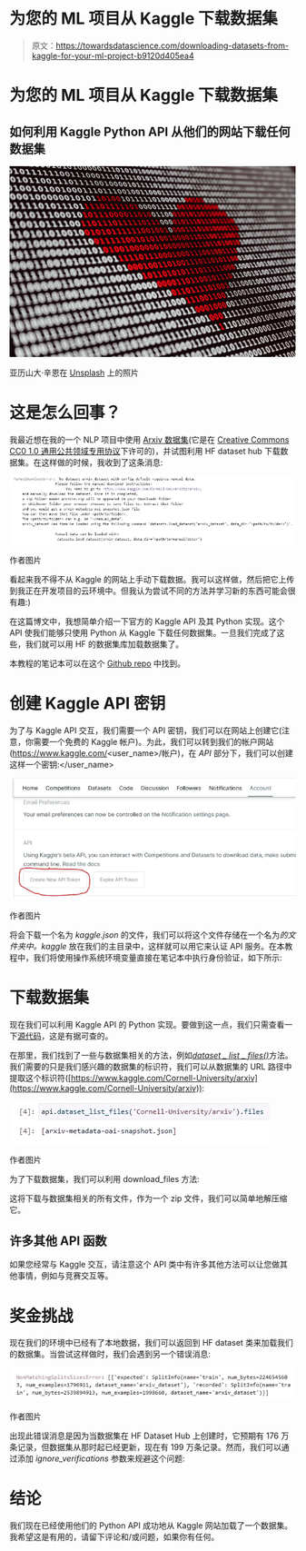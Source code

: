 # 为您的 ML 项目从 Kaggle 下载数据集

> 原文：<https://towardsdatascience.com/downloading-datasets-from-kaggle-for-your-ml-project-b9120d405ea4>

# 为您的 ML 项目从 Kaggle 下载数据集

## 如何利用 Kaggle Python API 从他们的网站下载任何数据集

![](img/eeb1c088e8fd4681216fdeb4c22d78ae.png)

亚历山大·辛恩在 [Unsplash](https://unsplash.com?utm_source=medium&utm_medium=referral) 上的照片

# 这是怎么回事？

我最近想在我的一个 NLP 项目中使用 [Arxiv 数据集](https://huggingface.co/datasets/arxiv_dataset)(它是在 [Creative Commons CC0 1.0 通用公共领域专用协议](https://creativecommons.org/publicdomain/zero/1.0/)下许可的)，并试图利用 HF dataset hub 下载数据集。在这样做的时候，我收到了这条消息:

![](img/fb3e7d65455c841b720402aefc2ed463.png)

作者图片

看起来我不得不从 Kaggle 的网站上手动下载数据。我可以这样做，然后把它上传到我正在开发项目的云环境中。但我认为尝试不同的方法并学习新的东西可能会很有趣:)

在这篇博文中，我想简单介绍一下官方的 Kaggle API 及其 Python 实现。这个 API 使我们能够只使用 Python 从 Kaggle 下载任何数据集。一旦我们完成了这些，我们就可以用 HF 的数据集库加载数据集了。

本教程的笔记本可以在这个 [Github repo](https://github.com/marshmellow77/kaggle-api) 中找到。

# 创建 Kaggle API 密钥

为了与 Kaggle API 交互，我们需要一个 API 密钥，我们可以在网站上创建它(注意，你需要一个免费的 Kaggle 帐户)。为此，我们可以转到我们的帐户网站(https://www.kaggle.com/<user_name>/帐户)，在 *API* 部分下，我们可以创建这样一个密钥:</user_name>

![](img/1388d7fee874a50cc0d38543f7ac8be8.png)

作者图片

将会下载一个名为 *kaggle.json* 的文件，我们可以将这个文件存储在一个名为*的文件夹中。kaggle* 放在我们的主目录中，这样就可以用它来认证 API 服务。在本教程中，我们将使用操作系统环境变量直接在笔记本中执行身份验证，如下所示:

# 下载数据集

现在我们可以利用 Kaggle API 的 Python 实现。要做到这一点，我们只需查看一下[源代码](https://github.com/Kaggle/kaggle-api/blob/master/kaggle/api/kaggle_api_extended.py)，这是有据可查的。

在那里，我们找到了一些与数据集相关的方法，例如[*dataset _ list _ files()*](https://github.com/Kaggle/kaggle-api/blob/master/kaggle/api/kaggle_api_extended.py#L1068)方法。我们需要的只是我们感兴趣的数据集的标识符，我们可以从数据集的 URL 路径中提取这个标识符([https://www.kaggle.com/Cornell-University/arxiv](https://www.kaggle.com/Cornell-University/arxiv)):

![](img/fb6b60f9a754e498d5aa66dbb827eb12.png)

作者图片

为了下载数据集，我们可以利用 download_files 方法:

这将下载与数据集相关的所有文件，作为一个 zip 文件，我们可以简单地解压缩它。

## 许多其他 API 函数

如果您经常与 Kaggle 交互，请注意这个 API 类中有许多其他方法可以让您做其他事情，例如与竞赛交互等。

# 奖金挑战

现在我们的环境中已经有了本地数据，我们可以返回到 HF dataset 类来加载我们的数据集。当尝试这样做时，我们会遇到另一个错误消息:

![](img/4238d63af395e44450b90773ee987a15.png)

作者图片

出现此错误消息是因为当数据集在 HF Dataset Hub 上创建时，它预期有 176 万条记录，但数据集从那时起已经更新，现在有 199 万条记录。然而，我们可以通过添加 *ignore_verifications* 参数来规避这个问题:

# 结论

我们现在已经使用他们的 Python API 成功地从 Kaggle 网站加载了一个数据集。我希望这是有用的，请留下评论和/或问题，如果你有任何。